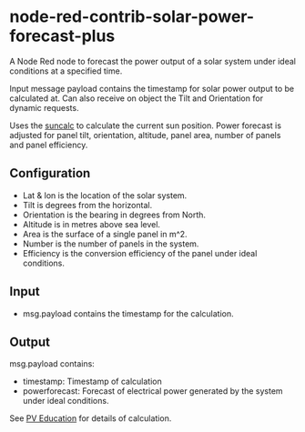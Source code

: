 # node-red-contrib-solar-power-forecast-plus
A Node Red node to forecast the power output of a solar system under ideal conditions at a specified time.

Input message payload contains the timestamp for solar power output to be calculated at.
Can also receive on object the Tilt and Orientation for dynamic requests.

Uses the [suncalc](https://github.com/mourner/suncalc) to calculate the current sun position. Power forecast is adjusted for panel tilt, orientation, altitude, panel area, number of panels and panel efficiency.

## Configuration

- Lat & lon is the location of the solar system.
- Tilt is degrees from the horizontal.
- Orientation is the bearing in degrees from North.
- Altitude is in metres above sea level.
- Area is the surface of a single panel in m^2.
- Number is the number of panels in the system.
- Efficiency is the conversion efficiency of the panel under ideal conditions.

## Input
- msg.payload contains the timestamp for the calculation.

## Output

msg.payload contains:
- timestamp: Timestamp of calculation
- powerforecast: Forecast of electrical power generated by the system under ideal conditions.

See [PV Education](http://www.pveducation.org/pvcdrom/properties-of-sunlight/solar-radiation-at-earths-surface) for details of calculation.
